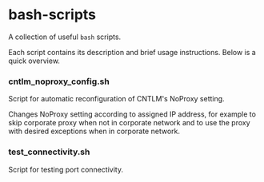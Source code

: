 # bash-scripts

A collection of useful ```bash``` scripts.

Each script contains its description and brief usage instructions. Below is a quick overview.

### cntlm_noproxy_config.sh

Script for automatic reconfiguration of CNTLM's NoProxy setting.

Changes NoProxy setting according to assigned IP address, for example to skip corporate proxy when not in corporate network and to use the proxy with desired exceptions when in corporate network.

### test_connectivity.sh

Script for testing port connectivity.
